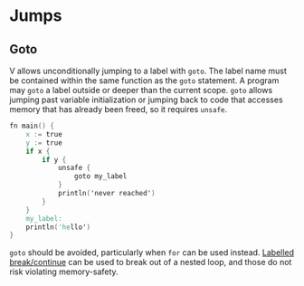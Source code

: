 # Jumps

## Goto

V allows unconditionally jumping to a label with `goto`. 
The label name must be contained within the same function as the `goto` statement. 
A program may `goto` a label outside or deeper than the current scope. `goto` allows 
jumping past variable initialization or jumping back to code that accesses memory 
that has already been freed, so it requires `unsafe`.

```v play
fn main() {
	x := true
	y := true
	if x {
		if y {
		    unsafe {
				goto my_label
			}
			println('never reached')
        }
	}
	my_label:
	println('hello')
}
```

`goto` should be avoided, particularly when `for` can be used instead.
[Labelled break/continue](loops.md#labelled-break--continue) can be used to break out of
a nested loop, and those do not risk violating memory-safety.
